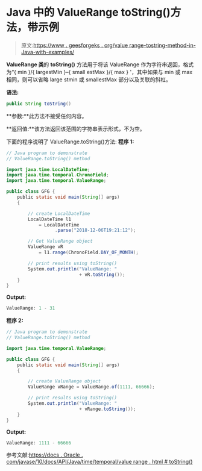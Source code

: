 # Java 中的 ValueRange toString()方法，带示例

> 原文:[https://www . geesforgeks . org/value range-tostring-method-in-Java-with-examples/](https://www.geeksforgeeks.org/valuerange-tostring-method-in-java-with-examples/)

**ValueRange 类**的 **toString()** 方法用于将该 ValueRange 作为字符串返回，格式为“{ min }/{ largestMin }–{ small estMax }/{ max } '，其中如果与 min 或 max 相同，则可以省略 large stmin 或 smallestMax 部分以及关联的斜杠。

**语法:**

```java
public String toString()

```

**参数:**此方法不接受任何内容。

**返回值:**该方法返回该范围的字符串表示形式，不为空。

下面的程序说明了 ValueRange.toString()方法:
**程序 1:**

```java
// Java program to demonstrate
// ValueRange.toString() method

import java.time.LocalDateTime;
import java.time.temporal.ChronoField;
import java.time.temporal.ValueRange;

public class GFG {
    public static void main(String[] args)
    {

        // create LocalDateTime
        LocalDateTime l1
            = LocalDateTime
                  .parse("2018-12-06T19:21:12");

        // Get ValueRange object
        ValueRange vR
            = l1.range(ChronoField.DAY_OF_MONTH);

        // print results using toString()
        System.out.println("ValueRange: "
                           + vR.toString());
    }
}
```

**Output:**

```java
ValueRange: 1 - 31

```

**程序 2:**

```java
// Java program to demonstrate
// ValueRange.toString() method

import java.time.temporal.ValueRange;

public class GFG {
    public static void main(String[] args)
    {

        // create ValueRange object
        ValueRange vRange = ValueRange.of(1111, 66666);

        // print results using toString()
        System.out.println("ValueRange: "
                           + vRange.toString());
    }
}
```

**Output:**

```java
ValueRange: 1111 - 66666

```

参考文献:[https://docs . Oracle . com/javase/10/docs/API/Java/time/temporal/value range . html # toString()](https://docs.oracle.com/javase/10/docs/api/java/time/temporal/ValueRange.html#toString())